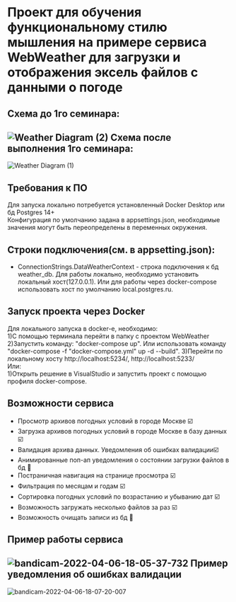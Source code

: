 Проект для обучения функциональному стилю мышления на примере сервиса WebWeather для загрузки и отображения эксель файлов с данными о погоде
==============================

Cхема до 1го семинара:
---------
![Weather Diagram (2)](https://user-images.githubusercontent.com/17438672/196055101-eb1859a5-6432-4bb6-ba45-a45d35309077.svg)
Cхема после выполнения 1го семинара:
---------
![Weather Diagram (1)](https://user-images.githubusercontent.com/17438672/196055112-36014b6d-bc30-4ffd-b1c9-6248ddc150d4.svg)


Требования к ПО
---------
Для запуска локально потребуется установленный Docker Desktop или бд Postgres 14+  
Конфигурация по умолчанию задана в appsettings.json, необходимые значения могут быть переопределены в переменных окружения.

Строки подключения(см. в appsetting.json):
-------------------------------------
* ConnectionStrings.DataWeatherContext - строка подключения к бд weather_db.  Для работы локально, необходимо установить локальный хост(127.0.0.1). Или для работы через docker-compose использовать хост по умолчанию local.postgres.ru.

Запуск проекта через Docker
---------------------------
Для локального запуска в docker-е, необходимо:  
1)С помощью терминала перейти в папку с проектом WebWeather  
2)Запустить команду: "docker-compose up". Или использовать команду "docker-compose -f "docker-compose.yml" up -d --build".
3)Перейти по локальному хосту http://localhost:5234/, http://localhost:5233/  
  Или:   
1)Открыть решение в VisualStudio и запустить проект с помощью профиля docker-compose.

Возможности сервиса
----------------------------
* Просмотр архивов погодных условий в городе Москве :ballot_box_with_check:
* Загрузка архивов погодных условий в городе Москве в базу данных :ballot_box_with_check:
* Валидация архива данных. Уведомления об ошибках валидации:ballot_box_with_check:
* Анимированные поп-ап уведомления о состоянии загрузки файлов в бд :black_square_button:
* Постраничная навигация на странице просмотра :ballot_box_with_check:
* Фильтрация по месяцам и годам :ballot_box_with_check:
* Сортировка погодных условий по возрастанию и убыванию дат :ballot_box_with_check:
* Возможность загружать несколько файлов за раз :ballot_box_with_check:  
* Возможность очищать записи из бд :black_square_button:

Пример работы сервиса
----------------------------
![bandicam-2022-04-06-18-05-37-732](https://user-images.githubusercontent.com/17438672/162007552-41a07098-9e34-4ba5-b5a8-900cd3cf11b8.gif)
Пример уведомления об ошибках валидации
----------------------------
![bandicam-2022-04-06-18-07-20-007](https://user-images.githubusercontent.com/17438672/162007766-d8963967-e6fb-4960-84de-0fb6b027d523.gif)
